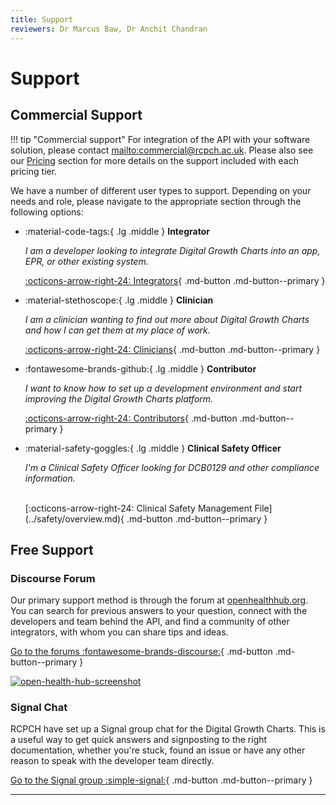 ```yaml
---
title: Support
reviewers: Dr Marcus Baw, Dr Anchit Chandran
---
```

# Support

## Commercial Support

!!! tip "Commercial support"
    For integration of the API with your software solution, please contact <mailto:commercial@rcpch.ac.uk>.
    Please also see our [Pricing](../products/pricing.md) section for more details on the support included with each pricing tier.

We have a number of different user types to support. Depending on your needs and role, please navigate to the appropriate section through the following options:

<div class="grid cards" markdown>

-   :material-code-tags:{ .lg .middle } __Integrator__
    
    *I am a developer looking to integrate Digital Growth Charts into an app, EPR, or other existing system.*

    [:octicons-arrow-right-24: Integrators](../integrator/getting-started.md){ .md-button .md-button--primary }

-   :material-stethoscope:{ .lg .middle } __Clinician__
    
    *I am a clinician wanting to find out more about Digital Growth Charts and how I can get them at my place of work.*

    [:octicons-arrow-right-24: Clinicians](../clinician/faqs-for-clinicians.md){ .md-button .md-button--primary }

-   :fontawesome-brands-github:{ .lg .middle } __Contributor__
    
    *I want to know how to set up a development environment and start improving the Digital Growth Charts platform.*

    [:octicons-arrow-right-24: Contributors](../developer/start-here.md){ .md-button .md-button--primary }

-   :material-safety-goggles:{ .lg .middle } __Clinical Safety Officer__
    
    *I'm a Clinical Safety Officer looking for DCB0129 and other compliance information.*
    
    </br>
    [:octicons-arrow-right-24: Clinical Safety Management File](../safety/overview.md){ .md-button .md-button--primary }

</div>

## Free Support

### Discourse Forum

Our primary support method is through the forum at [openhealthhub.org](https://openhealthhub.org/c/rcpch-digital-growth-charts). You can search for previous answers to your question, connect with the developers and team behind the API, and find a community of other integrators, with whom you can share tips and ideas.

[Go to the forums :fontawesome-brands-discourse:](https://openhealthhub.org/c/rcpch-digital-growth-charts){ .md-button .md-button--primary }

[![open-health-hub-screenshot](../_assets/_images/ohh-screenshot.png)](https://openhealthhub.org/c/rcpch-digital-growth-charts)

### Signal Chat

RCPCH have set up a Signal group chat for the Digital Growth Charts. This is a useful way to get quick answers and signposting to the right documentation, whether you're stuck, found an issue or have any other reason to speak with the developer team directly.

[Go to the Signal group :simple-signal:](https://signal.group/#CjQKIAjLf5lS9OZIAI6lsJKWP1LmeJXkUW_fzZH1ryEw3oFEEhBH-4F7WnlyYjKerjfzD6B0){ .md-button .md-button--primary }

-----
